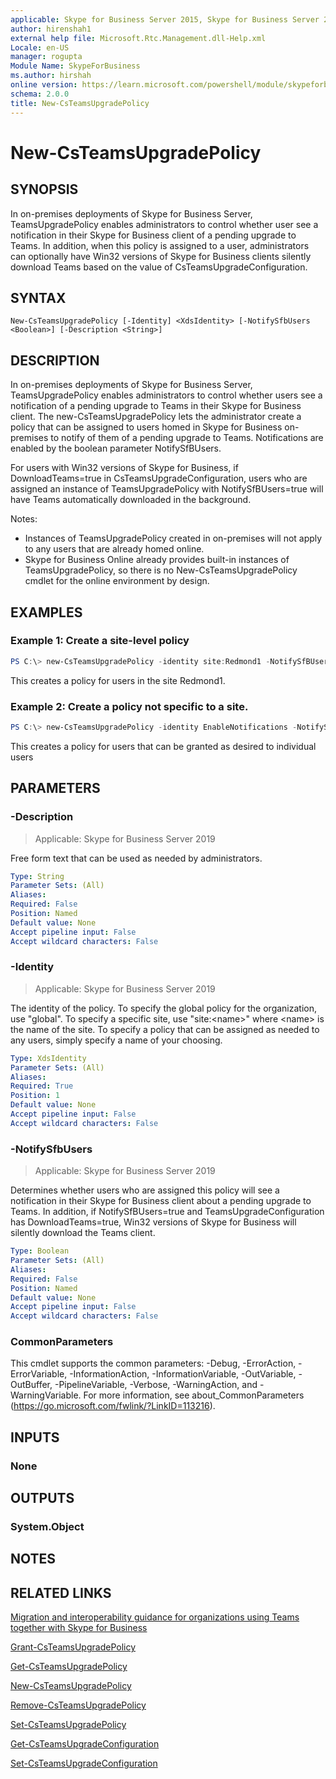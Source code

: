 ```yaml
---
applicable: Skype for Business Server 2015, Skype for Business Server 2019
author: hirenshah1
external help file: Microsoft.Rtc.Management.dll-Help.xml
Locale: en-US
manager: rogupta
Module Name: SkypeForBusiness
ms.author: hirshah
online version: https://learn.microsoft.com/powershell/module/skypeforbusiness/new-csteamsupgradepolicy
schema: 2.0.0
title: New-CsTeamsUpgradePolicy
---
```


# New-CsTeamsUpgradePolicy

## SYNOPSIS

In on-premises deployments of Skype for Business Server, TeamsUpgradePolicy enables administrators to control whether user see a notification in their Skype for Business client of a pending upgrade to Teams. In addition, when this policy is assigned to a user, administrators can optionally have Win32 versions of Skype for Business clients silently download Teams based on the value of CsTeamsUpgradeConfiguration.

## SYNTAX

```
New-CsTeamsUpgradePolicy [-Identity] <XdsIdentity> [-NotifySfbUsers <Boolean>] [-Description <String>]
```

## DESCRIPTION

In on-premises deployments of Skype for Business Server, TeamsUpgradePolicy enables administrators to control whether users see a notification of a pending upgrade to Teams in their Skype for Business client. The new-CsTeamsUpgradePolicy lets the administrator create a policy that can be assigned to users homed in Skype for Business on-premises to notify of them of a pending upgrade to Teams. Notifications are enabled by the boolean parameter NotifySfBUsers.

For users with Win32 versions of Skype for Business, if DownloadTeams=true in CsTeamsUpgradeConfiguration, users who are assigned an instance of TeamsUpgradePolicy with NotifySfBUsers=true will have Teams automatically downloaded in the background.

Notes:
* Instances of TeamsUpgradePolicy created in on-premises will not apply to any users that are already homed online.
* Skype for Business Online already provides built-in instances of TeamsUpgradePolicy, so there is no New-CsTeamsUpgradePolicy cmdlet for the online environment by design.

## EXAMPLES

### Example 1: Create a site-level policy

```powershell
PS C:\> new-CsTeamsUpgradePolicy -identity site:Redmond1 -NotifySfBUsers $true
```

This creates a policy for users in the site Redmond1.

### Example 2: Create a policy not specific to a site.

```powershell
PS C:\> new-CsTeamsUpgradePolicy -identity EnableNotifications -NotifySfBUsers $true
```

This creates a policy for users that can be granted as desired to individual users

## PARAMETERS

### -Description

> Applicable: Skype for Business Server 2019

Free form text that can be used as needed by administrators.

```yaml
Type: String
Parameter Sets: (All)
Aliases:
Required: False
Position: Named
Default value: None
Accept pipeline input: False
Accept wildcard characters: False
```

### -Identity

> Applicable: Skype for Business Server 2019

The identity of the policy. To specify the global policy for the organization, use "global". To specify a specific site, use "site:\<name>" where \<name> is the name of the site. To specify a policy that can be assigned as needed to any users, simply specify a name of your choosing.

```yaml
Type: XdsIdentity
Parameter Sets: (All)
Aliases:
Required: True
Position: 1
Default value: None
Accept pipeline input: False
Accept wildcard characters: False
```

### -NotifySfbUsers

> Applicable: Skype for Business Server 2019

Determines whether users who are assigned this policy will see a notification in their Skype for Business client about a pending upgrade to Teams.  In addition, if NotifySfBUsers=true and TeamsUpgradeConfiguration has DownloadTeams=true, Win32 versions of Skype for Business will silently download the Teams client.

```yaml
Type: Boolean
Parameter Sets: (All)
Aliases:
Required: False
Position: Named
Default value: None
Accept pipeline input: False
Accept wildcard characters: False
```

### CommonParameters

This cmdlet supports the common parameters: -Debug, -ErrorAction, -ErrorVariable, -InformationAction, -InformationVariable, -OutVariable, -OutBuffer, -PipelineVariable, -Verbose, -WarningAction, and -WarningVariable.
For more information, see about_CommonParameters (https://go.microsoft.com/fwlink/?LinkID=113216).

## INPUTS

### None

## OUTPUTS

### System.Object

## NOTES

## RELATED LINKS

[Migration and interoperability guidance for organizations using Teams together with Skype for Business](https://learn.microsoft.com/MicrosoftTeams/migration-interop-guidance-for-teams-with-skype)

[Grant-CsTeamsUpgradePolicy](Grant-CsTeamsUpgradePolicy.md)

[Get-CsTeamsUpgradePolicy](Get-CsTeamsUpgradePolicy.md)

[New-CsTeamsUpgradePolicy](New-CsTeamsUpgradePolicy.md)

[Remove-CsTeamsUpgradePolicy](Remove-CsTeamsUpgradePolicy.md)

[Set-CsTeamsUpgradePolicy](Set-CsTeamsUpgradePolicy.md)

[Get-CsTeamsUpgradeConfiguration](Get-CsTeamsUpgradeConfiguration.md)

[Set-CsTeamsUpgradeConfiguration](Set-CsTeamsUpgradeConfiguration.md)

